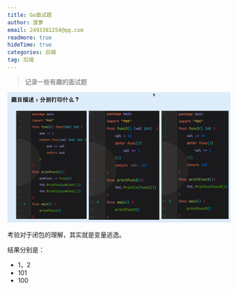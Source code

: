 ```yaml
---
title: Go面试题
author: 菠萝
email: 2493381254@qq.com
readmore: true
hideTime: true
categories: 后端
tag: 后端
---
```


> 记录一些有趣的面试题

<!-- more -->

![1698670459943](Go面试题/1698670459943.png)



考验对于闭包的理解，其实就是变量逃逸。

结果分别是：

- 1，2
- 101
- 100